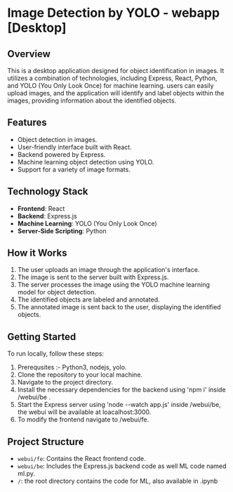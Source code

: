 # Image Detection by YOLO - webapp [Desktop]

## Overview
This is a desktop application designed for object identification in images. It utilizes a combination of technologies, including Express, React, Python, and YOLO (You Only Look Once) for machine learning. users can easily upload images, and the application will identify and label objects within the images, providing information about the identified objects.



## Features
- Object detection in images.
- User-friendly interface built with React.
- Backend powered by Express.
- Machine learning object detection using YOLO.
- Support for a variety of image formats.

## Technology Stack
- **Frontend**: React
- **Backend**: Express.js
- **Machine Learning**: YOLO (You Only Look Once)
- **Server-Side Scripting**: Python

## How it Works
1. The user uploads an image through the application's interface.
2. The image is sent to the server built with Express.js.
3. The server processes the image using the YOLO machine learning model for object detection.
4. The identified objects are labeled and annotated.
5. The annotated image is sent back to the user, displaying the identified objects.

## Getting Started
To run locally, follow these steps:
1. Prerequsites :- Python3, nodejs, yolo. 
2. Clone the repository to your local machine.
3. Navigate to the project directory.
4. Install the necessary dependencies for the backend using 'npm i' inside /webui/be .
5. Start the Express server using 'node --watch app.js' inside /webui/be, the webui will be available at loacalhost:3000.
6. To modify the frontend navigate to /webui/fe.

## Project Structure
- `webui/fe`: Contains the React frontend code.
- `webui/be`: Includes the Express.js backend code as well ML code named ml.py.
- `/`: the root directory contains the code for ML, also available in .ipynb


